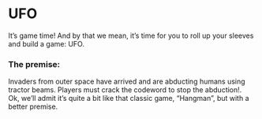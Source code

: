 # UFO
It’s game time! And by that we mean, it’s time for you to roll up your sleeves and build a game: UFO.

### The premise:
Invaders from outer space have arrived and are abducting humans using tractor beams. 
Players must crack the codeword to stop the abduction!.\
Ok, we’ll admit it’s quite a bit like that classic game, “Hangman”, but with a better premise. 
